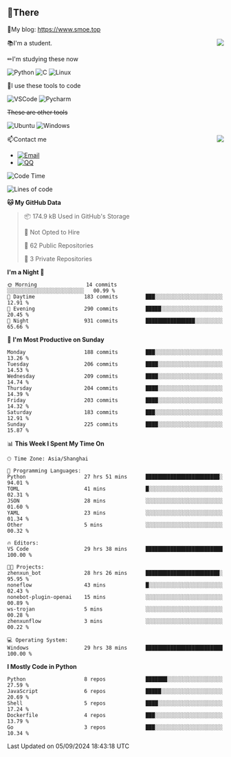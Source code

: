 
## 👏There

📰My blog: https://www.smoe.top

<img align="right" src="https://github-readme-stats.vercel.app/api/top-langs/?username=AkashiCoin"/>


📚I'm a student.

✏I'm studying these now

![Python](https://img.shields.io/badge/-Python-blue?style=flat-square&logo=Python&logoColor=fff)
![C](https://img.shields.io/badge/-C-585858?style=flat-square&logo=C&logoColor=fff)
![Linux](https://img.shields.io/badge/-Linux-black?style=flat-square&logo=Linux&logoColor=fff)

🔨I use these tools to code

![VSCode](https://img.shields.io/badge/-VSCode-blue?style=flat-square&logo=visualstudiocode&logoColor=fff)
![Pycharm](https://img.shields.io/badge/-Pycharm-green?style=flat-square&logo=pycharm&logoColor=fff)

 ~~These are other tools~~

![Ubuntu](https://img.shields.io/badge/-Ubuntu-orange?style=flat-square&logo=Ubuntu&logoColor=fff)
![Windows](https://img.shields.io/badge/-Windows-blue?style=flat-square&logo=Windows&logoColor=fff)

<img align="right" src="https://github-readme-stats.vercel.app/api?username=AkashiCoin" />


📫Contact me

* [![Email](https://img.shields.io/badge/Email-l1040186796@gmail.com-1?style=social&logoColor=fff)](mailto:l1040186796@gmail.com)
* [![QQ](https://img.shields.io/badge/QQ-1040186796-1?style=social&logoColor=fff)](tencent://AddContact/?fromId=45&fromSubId=1&subcmd=all&uin=1040186796&website=www.oicqzone.com)

<!--START_SECTION:waka-->
![Code Time](http://img.shields.io/badge/Code%20Time-1%2C270%20hrs%2040%20mins-blue)

![Lines of code](https://img.shields.io/badge/From%20Hello%20World%20I%27ve%20Written-293.4%20thousand%20lines%20of%20code-blue)

**🐱 My GitHub Data** 

> 📦 174.9 kB Used in GitHub's Storage 
 > 
> 🚫 Not Opted to Hire
 > 
> 📜 62 Public Repositories 
 > 
> 🔑 3 Private Repositories 
 > 
**I'm a Night 🦉** 

```text
🌞 Morning                14 commits          ░░░░░░░░░░░░░░░░░░░░░░░░░   00.99 % 
🌆 Daytime                183 commits         ███░░░░░░░░░░░░░░░░░░░░░░   12.91 % 
🌃 Evening                290 commits         █████░░░░░░░░░░░░░░░░░░░░   20.45 % 
🌙 Night                  931 commits         ████████████████░░░░░░░░░   65.66 % 
```
📅 **I'm Most Productive on Sunday** 

```text
Monday                   188 commits         ███░░░░░░░░░░░░░░░░░░░░░░   13.26 % 
Tuesday                  206 commits         ████░░░░░░░░░░░░░░░░░░░░░   14.53 % 
Wednesday                209 commits         ████░░░░░░░░░░░░░░░░░░░░░   14.74 % 
Thursday                 204 commits         ████░░░░░░░░░░░░░░░░░░░░░   14.39 % 
Friday                   203 commits         ████░░░░░░░░░░░░░░░░░░░░░   14.32 % 
Saturday                 183 commits         ███░░░░░░░░░░░░░░░░░░░░░░   12.91 % 
Sunday                   225 commits         ████░░░░░░░░░░░░░░░░░░░░░   15.87 % 
```


📊 **This Week I Spent My Time On** 

```text
🕑︎ Time Zone: Asia/Shanghai

💬 Programming Languages: 
Python                   27 hrs 51 mins      ████████████████████████░   94.01 % 
TOML                     41 mins             █░░░░░░░░░░░░░░░░░░░░░░░░   02.31 % 
JSON                     28 mins             ░░░░░░░░░░░░░░░░░░░░░░░░░   01.60 % 
YAML                     23 mins             ░░░░░░░░░░░░░░░░░░░░░░░░░   01.34 % 
Other                    5 mins              ░░░░░░░░░░░░░░░░░░░░░░░░░   00.32 % 

🔥 Editors: 
VS Code                  29 hrs 38 mins      █████████████████████████   100.00 % 

🐱‍💻 Projects: 
zhenxun_bot              28 hrs 26 mins      ████████████████████████░   95.95 % 
noneflow                 43 mins             █░░░░░░░░░░░░░░░░░░░░░░░░   02.43 % 
nonebot-plugin-openai    15 mins             ░░░░░░░░░░░░░░░░░░░░░░░░░   00.89 % 
ws-trojan                5 mins              ░░░░░░░░░░░░░░░░░░░░░░░░░   00.28 % 
zhenxunflow              3 mins              ░░░░░░░░░░░░░░░░░░░░░░░░░   00.22 % 

💻 Operating System: 
Windows                  29 hrs 38 mins      █████████████████████████   100.00 % 
```

**I Mostly Code in Python** 

```text
Python                   8 repos             ███████░░░░░░░░░░░░░░░░░░   27.59 % 
JavaScript               6 repos             █████░░░░░░░░░░░░░░░░░░░░   20.69 % 
Shell                    5 repos             ████░░░░░░░░░░░░░░░░░░░░░   17.24 % 
Dockerfile               4 repos             ███░░░░░░░░░░░░░░░░░░░░░░   13.79 % 
Go                       3 repos             ███░░░░░░░░░░░░░░░░░░░░░░   10.34 % 
```




 Last Updated on 05/09/2024 18:43:18 UTC
<!--END_SECTION:waka-->
